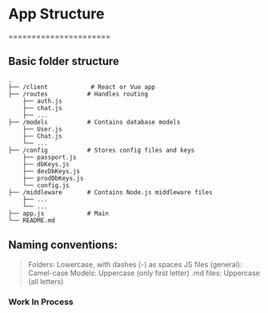 # App Structure
======================
## Basic folder structure

    .
    ├── /client            # React or Vue app
    ├── /routes           # Handles routing
        ├── auth.js
        ├── chat.js
        ├── ...
    ├── /models           # Contains database models
        ├── User.js
        ├── Chat.js
        └── ...
    ├── /config           # Stores config files and keys
        ├── passport.js
        ├── dbKeys.js
        ├── devDbKeys.js
        ├── prodDbKeys.js
        └── config.js
    ├── /middleware       # Contains Node.js middleware files
        ├── ...
        └── ...
    ├── app.js            # Main
    └── README.md

## Naming conventions:
> Folders: Lowercase, with dashes (-) as spaces
  JS files (general): Camel-case
  Models: Uppercase (only first letter)
  .md files: Uppercase (all letters)

### Work In Process
    
